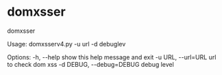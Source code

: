 domxsser
========

domxsser

Usage: domxsserv4.py -u url -d debuglev

Options:
  -h, --help            show this help message and exit
  -u URL, --url=URL     url to check dom xss
  -d DEBUG, --debug=DEBUG
                        debug level
